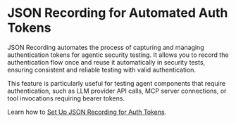 # JSON Recording for Automated Auth Tokens

JSON Recording automates the process of capturing and managing authentication tokens for agentic security testing. It allows you to record the authentication flow once and reuse it automatically in security tests, ensuring consistent and reliable testing with valid authentication.

This feature is particularly useful for testing agent components that require authentication, such as LLM provider API calls, MCP server connections, or tool invocations requiring bearer tokens.

Learn how to [Set Up JSON Recording for Auth Tokens](../how-to/set-up-json-recording-for-auth-tokens.md).
